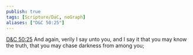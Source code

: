 ```yaml
---
publish: true
tags: [Scripture/DaC, noGraph]
aliases: ["D&C 50:25"]
---
```

[D&C 50:25](https://churchofjesuschrist.org/study/scriptures/dc-testament/dc/50?lang=eng&id=p25#p25) And again, verily I say unto you, and I say it that you may know the truth, that you may chase darkness from among you;
